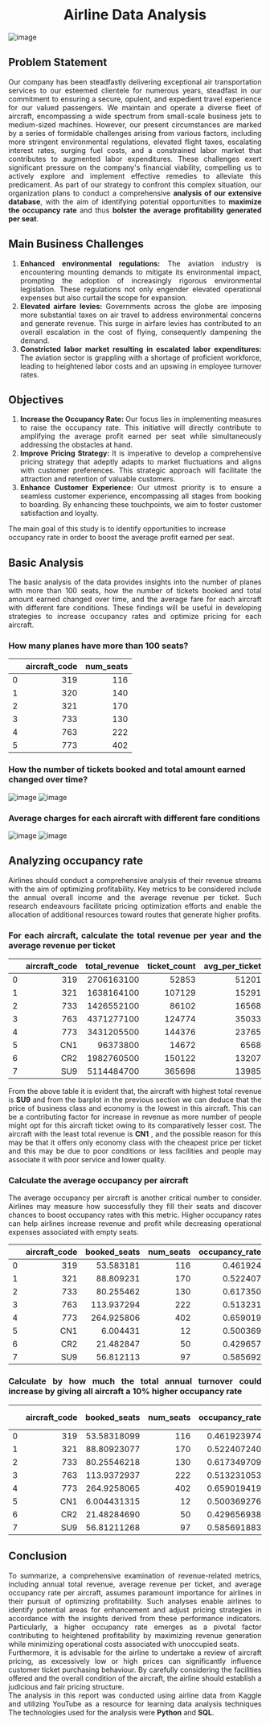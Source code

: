# <div align="center">Airline Data Analysis</div>
![image](https://github.com/yashmangal112/Airlines-Data-Analysis/assets/104120843/119c2c84-ea4a-4ea0-9e10-36cbbdf7d4da)
## Problem Statement

<div align="justify"> Our company has been steadfastly delivering exceptional air transportation services to our esteemed clientele for numerous years, steadfast in our commitment to ensuring a secure, opulent, and expedient travel experience for our valued passengers. We maintain and operate a diverse fleet of aircraft, encompassing a wide spectrum from small-scale business jets to medium-sized machines. However, our present circumstances are marked by a series of formidable challenges arising from various factors, including more stringent environmental regulations, elevated flight taxes, escalating interest rates, surging fuel costs, and a constrained labor market that contributes to augmented labor expenditures. These challenges exert significant pressure on the company's financial viability, compelling us to actively explore and implement effective remedies to alleviate this predicament. As part of our strategy to confront this complex situation, our organization plans to conduct a comprehensive <b>analysis of our extensive database</b>, with the aim of identifying potential opportunities to <b>maximize the occupancy rate</b> and thus <b>bolster the average profitability generated per seat</b>.
</div>

## Main Business Challenges

1.  <div align="justify">	<b>Enhanced environmental regulations:</b> The aviation industry is encountering mounting demands to mitigate its environmental impact, prompting the adoption of increasingly rigorous environmental legislation. These regulations not only engender elevated operational expenses but also curtail the scope for expansion.</div>
2.  <div align="justify">	<b>Elevated airfare levies: </b> Governments across the globe are imposing more substantial taxes on air travel to address environmental concerns and generate revenue. This surge in airfare levies has contributed to an overall escalation in the cost of flying, consequently dampening the demand.</div>
3.  <div align="justify">	<b>Constricted labor market resulting in escalated labor expenditures: </b> The aviation sector is grappling with a shortage of proficient workforce, leading to heightened labor costs and an upswing in employee turnover rates.</div>

## Objectives

1.  <div align="justify">	<b>Increase the Occupancy Rate: </b> Our focus lies in implementing measures to raise the occupancy rate. This initiative will directly contribute to amplifying the average profit earned per seat while simultaneously addressing the obstacles at hand.</div>
2.  <div align="justify">	<b>Improve Pricing Strategy: </b> It is imperative to develop a comprehensive pricing strategy that adeptly adapts to market fluctuations and aligns with customer preferences. This strategic approach will facilitate the attraction and retention of valuable customers.</div>
3.  <div align="justify">	<b>Enhance Customer Experience: </b> Our utmost priority is to ensure a seamless customer experience, encompassing all stages from booking to boarding. By enhancing these touchpoints, we aim to foster customer satisfaction and loyalty.

The main goal of this study is to identify opportunities to increase occupancy rate in order to boost the average profit earned per seat.
</div>

## Basic Analysis

<div align="justify"> The basic analysis of the data provides insights into the number of planes with more than 100 seats, how the number of tickets booked and total amount earned changed over time, and the average fare for each aircraft with different fare conditions. These findings will be useful in developing strategies to increase occupancy rates and optimize pricing for each aircraft.
</div>

### How many planes have more than 100 seats?

<div align="center">
  
|   | aircraft_code | num_seats |
|:-:|--------------:|---------:|
| 0 | 319           |    116    |
| 1 | 320           |    140    |
| 2 | 321           |    170    |
| 3 | 733           |    130    |
| 4 | 763           |    222    |
| 5 | 773           |    402    |

</div>

### How the number of tickets booked and total amount earned changed over time?

![image](https://github.com/yashmangal112/Airlines-Data-Analysis/assets/104120843/821162f4-47a3-49e3-bffd-2b7116f3a93c)
![image](https://github.com/yashmangal112/Airlines-Data-Analysis/assets/104120843/06f9c731-14c9-4d10-a78f-32bc5b03cced)

### Average charges for each aircraft with different fare conditions

![image](https://github.com/yashmangal112/Airlines-Data-Analysis/assets/104120843/d488be36-2ea4-40ae-bfe9-b1098f9e0b1f)
![image](https://github.com/yashmangal112/Airlines-Data-Analysis/assets/104120843/01c26743-7869-4b76-8af7-6cd91554ac50)

## Analyzing occupancy rate

<div align="justify"> Airlines should conduct a comprehensive analysis of their revenue streams with the aim of optimizing profitability. Key metrics to be considered include the annual overall income and the average revenue per ticket. Such research endeavours facilitate pricing optimization efforts and enable the allocation of additional resources toward routes that generate higher profits.
<div>

### For each aircraft, calculate the total revenue per year and the average revenue per ticket

<div align="center">

|   | aircraft_code | total_revenue | ticket_count | avg_per_ticket |
|:-:|--------------:|-------------:|-------------:|--------------:|
| 0 |      319      |  2706163100  |    52853     |     51201      |
| 1 |      321      |  1638164100  |   107129     |     15291      |
| 2 |      733      |  1426552100  |    86102     |     16568      |
| 3 |      763      |  4371277100  |   124774     |     35033      |
| 4 |      773      |  3431205500  |   144376     |     23765      |
| 5 |      CN1      |   96373800   |    14672     |      6568      |
| 6 |      CR2      |  1982760500  |   150122     |     13207      |
| 7 |      SU9      |  5114484700  |   365698     |     13985      |

</div>

<div align="justify">From the above table it is evident that, the aircraft with highest total revenue is <b>SU9</b> and from the barplot in the previous section we can deduce that the price of business class and economy is the lowest in this aircraft. This can be a contributing factor for increase in revenue as more number of people might opt for this aircraft ticket owing to its comparatively lesser cost.
The aircraft with the least total revenue is <b>CN1</b> , and the possible reason for this may be that it offers only economy class with the cheapest price per ticket and this may be due to poor conditions or less facilities and people may associate it with poor service and lower quality.
</div>

### Calculate the average occupancy per aircraft
<div align="justify">
The average occupancy per aircraft is another critical number to consider. Airlines may measure how successfully they fill their seats and discover chances to boost occupancy rates with this metric. Higher occupancy rates can help airlines increase revenue and profit while decreasing operational expenses associated with empty seats.
</div>

<div align="center">

|   | aircraft_code | booked_seats | num_seats | occupancy_rate |
|:-:|--------------:|-------------:|----------:|---------------:|
| 0 |      319      |   53.583181  |    116    |     0.461924   |
| 1 |      321      |   88.809231  |    170    |     0.522407   |
| 2 |      733      |   80.255462  |    130    |     0.617350   |
| 3 |      763      |  113.937294  |    222    |     0.513231   |
| 4 |      773      |  264.925806  |    402    |     0.659019   |
| 5 |      CN1      |   6.004431   |    12     |     0.500369   |
| 6 |      CR2      |  21.482847   |    50     |     0.429657   |
| 7 |      SU9      |  56.812113   |    97     |     0.585692   |

</div>

### Calculate by how much the total annual turnover could increase by giving all aircraft a 10% higher occupancy rate

<div align="center">

|   | aircraft_code | booked_seats | num_seats | occupancy_rate | Inc occupancy rate | Inc Annual TurnOver |
|:-:|--------------:|-------------:|----------:|---------------:|-------------------:|-------------------:|
| 0 |      319      |  53.58318099 |    116    |   0.461923974  |    0.5081163714    |   2976779410.0     |
| 1 |      321      |  88.80923077 |    170    |   0.522407240  |    0.5746479638    |   1801980510.0     |
| 2 |      733      |  80.25546218 |    130    |   0.617349709  |    0.6790846800    |   1569207310.0000002 |
| 3 |      763      |  113.9372937 |    222    |   0.513231053  |    0.5645541581    |   4808404810.0     |
| 4 |      773      |  264.9258065 |    402    |   0.659019419  |    0.7249213609    |   3774326050.0     |
| 5 |      CN1      |  6.004431315 |    12     |   0.500369276  |    0.5504062038    |   106011180.00000001 |
| 6 |      CR2      |  21.48284690 |    50     |   0.429656938  |    0.4726226318    |   2181036550.0     |
| 7 |      SU9      |  56.81211268 |    97     |   0.585691883  |    0.6442610716    |   5625933169.999999 |

</div>

## Conclusion
<div align="justify">To summarize, a comprehensive examination of revenue-related metrics, including annual total revenue, average revenue per ticket, and average occupancy rate per aircraft, assumes paramount importance for airlines in their pursuit of optimizing profitability. Such analyses enable airlines to identify potential areas for enhancement and adjust pricing strategies in accordance with the insights derived from these performance indicators. Particularly, a higher occupancy rate emerges as a pivotal factor contributing to heightened profitability by maximizing revenue generation while minimizing operational costs associated with unoccupied seats.<br>
Furthermore, it is advisable for the airline to undertake a review of aircraft pricing, as excessively low or high prices can significantly influence customer ticket purchasing behaviour. By carefully considering the facilities offered and the overall condition of the aircraft, the airline should establish a judicious and fair pricing structure.<br>
The analysis in this report was conducted using airline data from Kaggle and utilizing YouTube as a resource for learning data analysis techniques The technologies used for the analysis were <b>Python</b> and <b>SQL</b>.
</div>

